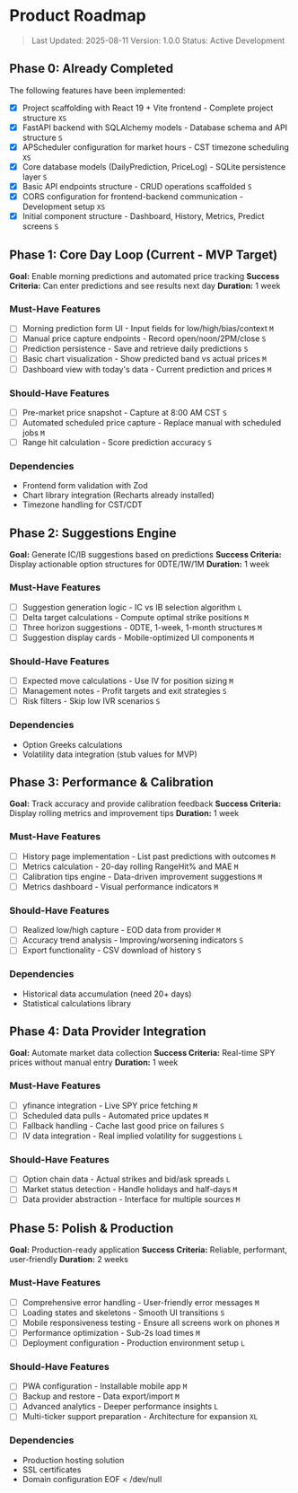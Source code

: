 # Product Roadmap

> Last Updated: 2025-08-11
> Version: 1.0.0
> Status: Active Development

## Phase 0: Already Completed

The following features have been implemented:

- [x] Project scaffolding with React 19 + Vite frontend - Complete project structure `XS`
- [x] FastAPI backend with SQLAlchemy models - Database schema and API structure `S`
- [x] APScheduler configuration for market hours - CST timezone scheduling `XS`
- [x] Core database models (DailyPrediction, PriceLog) - SQLite persistence layer `S`
- [x] Basic API endpoints structure - CRUD operations scaffolded `S`
- [x] CORS configuration for frontend-backend communication - Development setup `XS`
- [x] Initial component structure - Dashboard, History, Metrics, Predict screens `S`

## Phase 1: Core Day Loop (Current - MVP Target)

**Goal:** Enable morning predictions and automated price tracking
**Success Criteria:** Can enter predictions and see results next day
**Duration:** 1 week

### Must-Have Features

- [ ] Morning prediction form UI - Input fields for low/high/bias/context `M`
- [ ] Manual price capture endpoints - Record open/noon/2PM/close `S`
- [ ] Prediction persistence - Save and retrieve daily predictions `S`
- [ ] Basic chart visualization - Show predicted band vs actual prices `M`
- [ ] Dashboard view with today's data - Current prediction and prices `M`

### Should-Have Features

- [ ] Pre-market price snapshot - Capture at 8:00 AM CST `S`
- [ ] Automated scheduled price capture - Replace manual with scheduled jobs `M`
- [ ] Range hit calculation - Score prediction accuracy `S`

### Dependencies

- Frontend form validation with Zod
- Chart library integration (Recharts already installed)
- Timezone handling for CST/CDT

## Phase 2: Suggestions Engine

**Goal:** Generate IC/IB suggestions based on predictions
**Success Criteria:** Display actionable option structures for 0DTE/1W/1M
**Duration:** 1 week

### Must-Have Features

- [ ] Suggestion generation logic - IC vs IB selection algorithm `L`
- [ ] Delta target calculations - Compute optimal strike positions `M`
- [ ] Three horizon suggestions - 0DTE, 1-week, 1-month structures `M`
- [ ] Suggestion display cards - Mobile-optimized UI components `M`

### Should-Have Features

- [ ] Expected move calculations - Use IV for position sizing `M`
- [ ] Management notes - Profit targets and exit strategies `S`
- [ ] Risk filters - Skip low IVR scenarios `S`

### Dependencies

- Option Greeks calculations
- Volatility data integration (stub values for MVP)

## Phase 3: Performance & Calibration

**Goal:** Track accuracy and provide calibration feedback
**Success Criteria:** Display rolling metrics and improvement tips
**Duration:** 1 week

### Must-Have Features

- [ ] History page implementation - List past predictions with outcomes `M`
- [ ] Metrics calculation - 20-day rolling RangeHit% and MAE `M`
- [ ] Calibration tips engine - Data-driven improvement suggestions `M`
- [ ] Metrics dashboard - Visual performance indicators `M`

### Should-Have Features

- [ ] Realized low/high capture - EOD data from provider `M`
- [ ] Accuracy trend analysis - Improving/worsening indicators `S`
- [ ] Export functionality - CSV download of history `S`

### Dependencies

- Historical data accumulation (need 20+ days)
- Statistical calculations library

## Phase 4: Data Provider Integration

**Goal:** Automate market data collection
**Success Criteria:** Real-time SPY prices without manual entry
**Duration:** 1 week

### Must-Have Features

- [ ] yfinance integration - Live SPY price fetching `M`
- [ ] Scheduled data pulls - Automated price updates `M`
- [ ] Fallback handling - Cache last good price on failures `S`
- [ ] IV data integration - Real implied volatility for suggestions `L`

### Should-Have Features

- [ ] Option chain data - Actual strikes and bid/ask spreads `L`
- [ ] Market status detection - Handle holidays and half-days `M`
- [ ] Data provider abstraction - Interface for multiple sources `M`

## Phase 5: Polish & Production

**Goal:** Production-ready application
**Success Criteria:** Reliable, performant, user-friendly
**Duration:** 2 weeks

### Must-Have Features

- [ ] Comprehensive error handling - User-friendly error messages `M`
- [ ] Loading states and skeletons - Smooth UI transitions `S`
- [ ] Mobile responsiveness testing - Ensure all screens work on phones `M`
- [ ] Performance optimization - Sub-2s load times `M`
- [ ] Deployment configuration - Production environment setup `L`

### Should-Have Features

- [ ] PWA configuration - Installable mobile app `M`
- [ ] Backup and restore - Data export/import `M`
- [ ] Advanced analytics - Deeper performance insights `L`
- [ ] Multi-ticker support preparation - Architecture for expansion `XL`

### Dependencies

- Production hosting solution
- SSL certificates
- Domain configuration
EOF < /dev/null